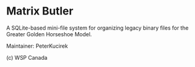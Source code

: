 # Matrix Butler

A SQLite-based mini-file system for organizing legacy binary files for the Greater Golden Horseshoe Model.

Maintainer: PeterKucirek

(c) WSP Canada
